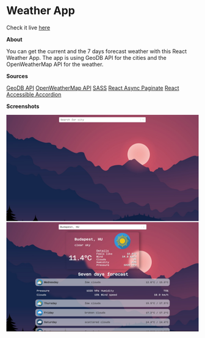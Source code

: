 <h1>Weather App</h1>

Check it live <a href="https://tamaskovacs0408.github.io/weather_app/" target="_blank">here</a>

**About**

You can get the current and the 7 days forecast weather with this React Weather App. The app is using GeoDB API for the cities and the OpenWeatherMap API for the weather.

**Sources**

<a href="http://geodb-cities-api.wirefreethought.com/">GeoDB API</a>
<a href="https://openweathermap.org/api">OpenWeatherMap API</a>
<a href="https://sass-lang.com/">SASS</a>
<a href="https://www.npmjs.com/package/react-select-async-paginate">React Async Paginate</a>
<a href="https://www.npmjs.com/package/react-accessible-accordion">React Accessible Accordion</a>


**Screenshots**

<img src="src/Screenshots/weather_1.jpg" alt="screenshot">
<img src="src/Screenshots/weather_2.jpg" alt="screenshot">